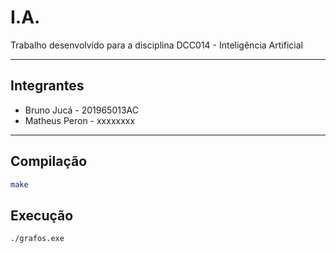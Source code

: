 # I.A.
Trabalho desenvolvido para a disciplina DCC014 - Inteligência Artificial

---

## Integrantes
- Bruno Jucá - 201965013AC
- Matheus Peron - xxxxxxxx

---

## Compilação
```bash
make
```

## Execução
```bash
./grafos.exe
```